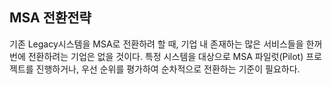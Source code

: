 ## MSA 전환전략

기존 Legacy시스템을 MSA로 전환하려 할 때, 기업 내 존재하는 많은 서비스들을 한꺼번에 전환하려는 기업은 없을 것이다.
특정 시스템을 대상으로 MSA 파일럿(Pilot) 프로젝트를 진행하거나, 우선 순위를 평가하여 순차적으로 전환하는 기준이 필요하다.
 